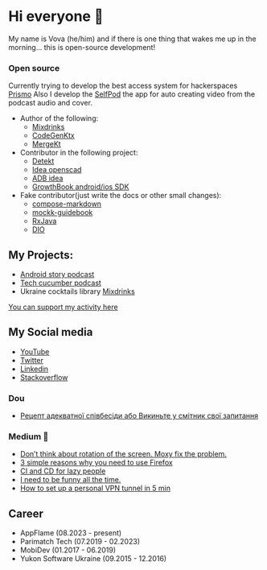 # Hi everyone 👋

My name is Vova (he/him) and if there is one thing that wakes me up in the morning... this is open-source development!

### Open source
Currently trying to develop the best access system for hackerspaces [Prismo](https://github.com/hacklabkyiv/prismo)
Also I develop the [SelfPod](github.com/vovastelmashchuk/selfpod) the app for auto creating video from the podcast audio and cover.

- Author of the following:
  - [Mixdrinks](http://mixdrinks.org/) 
  - [CodeGenKtx](https://github.com/parimatchtech/codegen-ktx)
  - [MergeKt](https://github.com/parimatch-tech/mergekt)
- Contributor in the following project:
  - [Detekt](https://github.com/detekt/detekt)
  - [Idea openscad](https://github.com/ldenisey/idea-openscad)
  - [ADB idea](https://github.com/pbreault/adb-idea)
  - [GrowthBook android/ios SDK](https://github.com/growthbook/growthbook-kotlin)
- Fake contributor(just write the docs or other small changes):
  - [compose-markdown](https://github.com/jeziellago/compose-markdown) 
  - [mockk-guidebook](https://github.com/NotWoods/mockk-guidebook)
  - [RxJava](https://github.com/ReactiveX/RxJava)
  - [DIO](https://github.com/flutterchina/dio)

## My Projects:

- [Android story podcast](https://shows.acast.com/62efce09bcb3d10013e2cc9b)
- [Tech cucumber podcast](https://anchor.fm/techcucumber)
- Ukraine cocktails library [Mixdrinks](http://mixdrinks.org/)

[You can support my activity here](https://www.patreon.com/androidstory)

## My Social media
- [YouTube](https://www.youtube.com/channel/UC4yIia8VAd1qQWDVobBxH1A)
- [Twitter][twitter]
- [Linkedin][linkedin]
- [Stackoverflow](https://stackoverflow.com/users/7341528/vova-stelmashchuk?tab=profile)

### Dou
- [Рецепт адекватної співбесіди або Викиньте у смітник свої запитання](https://dou.ua/forums/topic/36261/)

### Medium :memo:
<!-- MEDIUM:START -->
- [Don’t think about rotation of the screen. Moxy fix the problem.](https://itnext.io/dont-think-about-rotation-of-the-screen-moxy-fix-the-problem-e861d52a0d12?source=rss-cec3e8e0d4be------2)
- [3 simple reasons why you need to use Firefox](https://medium.com/@vovochkastelmashchuk/3-simple-reasons-why-you-need-to-use-firefox-2c5f97d0dc82?source=rss-cec3e8e0d4be------2)
- [CI and CD for lazy people](https://medium.com/@vovochkastelmashchuk/ci-and-cd-for-people-2905d1b5a5f3?source=rss-cec3e8e0d4be------2)
- [I need to be funny all the time.](https://medium.com/@vovochkastelmashchuk/i-need-to-be-funny-all-the-time-9c01ab00b2fe?source=rss-cec3e8e0d4be------2)
- [How to set up a personal VPN tunnel in 5 min](https://medium.com/@vovochkastelmashchuk/how-set-up-personal-vpn-tunnel-for-5-min-f8f05b80be2a?source=rss-cec3e8e0d4be------2)
<!-- MEDIUM:END -->

## Career
- AppFlame (08.2023 - present)
- Parimatch Tech (07.2019 - 02.2023)
- MobiDev (01.2017 - 06.2019)
- Yukon Software Ukraine (09.2015 - 12.2016)

[twitter]: https://twitter.com/smallstells
[linkedin]: https://www.linkedin.com/in/volodymyr-stelmashchuk-2631b9118/
